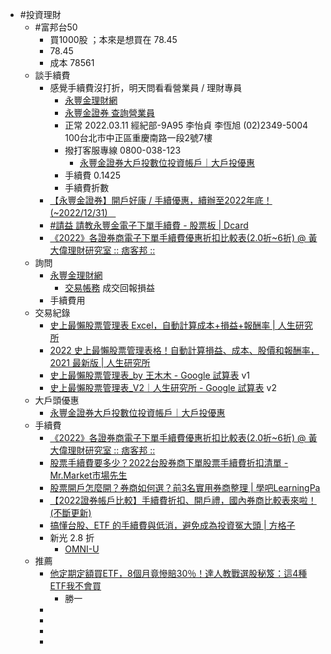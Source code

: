 - #投資理財
	- #富邦台50
		- 買1000股 ；本來是想買在 78.45
		- 78.45
		- 成本 78561
	- 談手續費
		- 感覺手續費沒打折，明天問看看營業員 / 理財專員
			- [永豐金理財網](https://www.sinotrade.com.tw/newweb/)
			- [永豐金證券 查詢營業員](https://www.sinotrade.com.tw/sinotradeSalesQry/SalesInfo.aspx)
			- 正常	2022.03.11	經紀部-9A95	李怡貞	李恆旭	(02)2349-5004	100台北市中正區重慶南路一段2號7樓
			- 撥打客服專線 0800-038-123
				- [永豐金證券大戶投數位投資帳戶｜大戶投優惠](https://www.sinotrade.com.tw/richclub/dawhotou/campaign/offer?strProd=0068&strWeb=0090)
			- 手續費 0.1425
			- 手續費折數
		- [【永豐金證券】開戶好康 / 手續優惠，續辦至2022年底！(~2022/12/31)ㅤ](https://www.pokem.tw/2021/11/SinoTrade.2022.handling-charge.html)
		- [#請益 請教永豐金電子下單手續費 - 股票板 | Dcard](https://www.dcard.tw/f/stock/p/235932564)
		- [《2022》各證券商電子下單手續費優惠折扣比較表(2.0折~6折) @ 黃大偉理財研究室 :: 痞客邦 ::](https://davidhuang1219.pixnet.net/blog/post/325170441-%E3%80%8A2022%E3%80%8B%E5%90%84%E8%AD%89%E5%88%B8%E5%95%86%E9%9B%BB%E5%AD%90%E4%B8%8B%E5%96%AE%E6%89%8B%E7%BA%8C%E8%B2%BB%E5%84%AA%E6%83%A0%E6%8A%98%E6%89%A3%E6%AF%94)
	- 詢問
		- [永豐金理財網](https://www.sinotrade.com.tw/newweb/)
			- [交易帳務](https://www.sinotrade.com.tw/newweb/TradingAccount/) 成交回報損益
		- 手續費用
	- 交易紀錄
		- [史上最懶股票管理表 Excel，自動計算成本+損益+報酬率 | 人生研究所](https://smarter01.com/stock-management-form/)
		- [2022 史上最懶股票管理表格！自動計算損益、成本、股價和報酬率，2021 最新版 | 人生研究所](https://smarter01.com/stock-management-form-v2/#faq)
		- [史上最懶股票管理表_by 王木木 - Google 試算表](https://docs.google.com/spreadsheets/d/1da81SK6HDTwq0nIxKmgGe95_PLm_YLUKDU5W2BCKB9s/edit#gid=1073270135) v1
		- [史上最懶股票管理表_V2｜人生研究所 - Google 試算表](https://docs.google.com/spreadsheets/d/1-xBeU8e1ydgaazZ8UJsDJ8CUXQrzepFi34KwJB7vnc4/edit#gid=1073270135) v2
	- 大戶頭優惠
		- [永豐金證券大戶投數位投資帳戶｜大戶投優惠](https://www.sinotrade.com.tw/richclub/dawhotou/campaign/offer?strProd=0068&strWeb=0090)
	- 手續費
		- [《2022》各證券商電子下單手續費優惠折扣比較表(2.0折~6折) @ 黃大偉理財研究室 :: 痞客邦 ::](https://davidhuang1219.pixnet.net/blog/post/325170441)
		- [股票手續費要多少？2022台股券商下單股票手續費折扣清單 - Mr.Market市場先生](https://rich01.com/stock-commission-fee/)
		- [股票開戶怎麼開？券商如何選？前3名實用券商整理 | 學吧LearningPa](https://learningpa.cc/open_stock_account/)
		- [【2022證券帳戶比較】手續費折扣、開戶禮，國內券商比較表來啦！(不斷更新)](https://www.pokem.tw/2021/07/stock.account-recommend.html)
		- [搞懂台股、ETF 的手續費與低消，避免成為投資冤大頭 | 方格子](https://vocus.cc/article/61444fb3fd89780001db8c5e)
		- 新光 2.8 折
			- [OMNI-U](https://www.omniu.com.tw/accountoptions/)
	- 推薦
		- [他定期定額買ETF，8個月竟慘賠30％！達人教戰選股秘笈：這4種ETF我不會買](https://lohas.edh.tw/article/30474)
			- 勝一
		-
		-
		-
		-